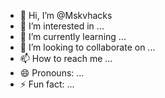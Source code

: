 - 👋 Hi, I’m @Mskvhacks
- 👀 I’m interested in ...
- 🌱 I’m currently learning ...
- 💞️ I’m looking to collaborate on ...
- 📫 How to reach me ...
- 😄 Pronouns: ...
- ⚡ Fun fact: ...

<!---
Mskvhacks/Mskvhacks is a ✨ special ✨ repository because its `README.md` (this file) appears on your GitHub profile.
You can click the Preview link to take a look at your changes.
--->
